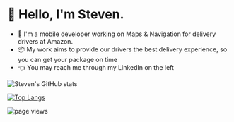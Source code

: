 # 👋 Hello, I'm Steven.
- 📱 I'm a mobile developer working on Maps & Navigation for delivery drivers at Amazon.
- 📦 My work aims to provide our drivers the best delivery experience, so you can get your package on time
- 👈 You may reach me through my LinkedIn on the left

<!-- - 📫 You can find my contact and resume in my `resume` repository -->

![Steven's GitHub stats](https://github-readme-stats.vercel.app/api?username=shipitsteven&show_icons=true&theme=tokyonight&count_private=true)

[![Top Langs](https://github-readme-stats.vercel.app/api/top-langs/?username=shipitsteven&layout=compact)](https://github.com/anuraghazra/github-readme-stats)

<!-- [![Steven's wakatime stats](https://github-readme-stats.vercel.app/api/wakatime?username=shipitsteven&layout=compact)](https://github.com/anuraghazra/github-readme-stats) -->


![page views](https://komarev.com/ghpvc/?username=shipitsteven&label=visitors)
<!---
shipitsteven/shipitsteven is a ✨ special ✨ repository because its `README.md` (this file) appears on your GitHub profile.
You can click the Preview link to take a look at your changes.
--->
